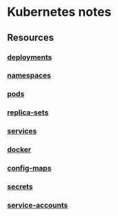 # Kubernetes notes

## Resources

### [deployments](./deployments/README.md)
### [namespaces](./namespaces/README.md)
### [pods](./pods/README.md)
### [replica-sets](./replica-sets/README.md)
### [services](./pods/README.md)
### [docker](./docker/README.md)
### [config-maps](./config-maps/README.md)
### [secrets](./secrets/README.md)
### [service-accounts](./service-accounts/README.md)
